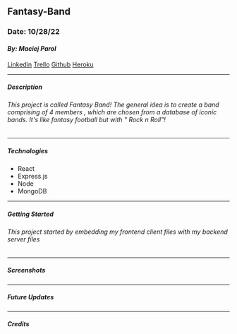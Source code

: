## Fantasy-Band

### Date: 10/28/22

#### **_By: Maciej Parol_**

[Linkedin](https://www.linkedin.com/in/maciej-parol-/)
[Trello](https://trello.com/b/5WUHeRMx/make-a-comic-book-title)
[Github](https://github.com/Codetitude/Fantasy-Band)
[Heroku](https://www.heroku.com/)

---

##### **_Description_**

###### This project is called Fantasy Band! The general idea is to create a band comprising of 4 members , which are chosen from a database of iconic bands. It's like fantasy football but with " Rock n Roll"!

---

##### **_Technologies_**

- React
- Express.js
- Node
- MongoDB

---

##### **_Getting Started_**

###### This project started by embedding my frontend client files with my backend server files

---

##### **_Screenshots_**

---

##### **_Future Updates_**

---

##### **_Credits_**
